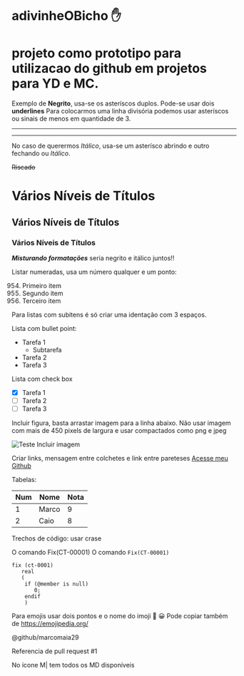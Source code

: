 # adivinheOBicho ✋

# projeto como prototipo para utilizacao do github em projetos para YD e MC.

Exemplo de **Negrito**, usa-se os asteríscos duplos. Pode-se usar dois __underlines__
Para colocarmos uma linha divisória podemos usar asteríscos ou sinais de menos em quantidade de 3.
***
---

No caso de querermos *Itálico*, usa-se um asterísco abrindo e outro fechando ou _Itálico_.

~~Riscado~~

# Vários Níveis de Títulos
## Vários Níveis de Títulos
### Vários Níveis de Títulos

__*Misturando formatações*__ seria negrito e itálico juntos!!

Listar numeradas, usa um número qualquer e um ponto:

954. Primeiro item
2. Segundo item
111. Terceiro item

Para listas com subitens é só criar uma identação com 3 espaços.

Lista com bullet point:

* Tarefa 1
  * Subtarefa
* Tarefa 2
* Tarefa 3

Lista com check box

- [x] Tarefa 1
- [ ] Tarefa 2
- [ ] Tarefa 3

Incluir figura, basta arrastar imagem para a linha abaixo. Não usar imagem com mais de 450 pixels de largura e usar compactados como png e jpeg

![Teste Incluir imagem](https://github.com/marcomaia29/adivinheOBicho/assets/57294796/f9f3a587-3d6a-4baf-9ae7-4aa29502275a)

Criar links, mensagem entre colchetes e link entre pareteses
[Acesse meu Github](https://github.com/marcomaia29/)

Tabelas:

Num | Nome | Nota
---|---|---
1 | Marco | 9
2 | Caio | 8

Trechos de código: usar crase

O comando Fix(CT-00001)
O comando `Fix(CT-00001)`

```
fix (ct-0001)
   real
   (
    if (@member is null)
       0;
    endif
    )
```

Para emojis usar dois pontos e o nome do imoji 🖖 😀
Pode copiar também de https://emojipedia.org/

@github/marcomaia29

Referencia de pull request
#1




No ícone M| tem todos os MD disponíveis

